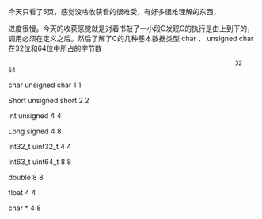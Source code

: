 今天只看了5页，感觉没啥收获看的很难受，有好多很难理解的东西，

进度很慢。今天的收获感觉就是对着书敲了一小段C发现C的执行是由上到下的，调用必须在定义之后。然后了解了C的几种基本数据类型 char 、 unsigned char在32位和64位中所占的字节数

 																	32               64

char      unsigned char                             1                  1 

Short   unsigned short 							2                 2

int       unsigned										4                4

Long    signed 											4				8

Int32_t   uint32_t                                       4                  4

Int63_t  uint64_t                                        8                   8

double                                                         8                  8

float                                                             4                   4

char *                                                         4                   8